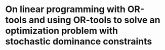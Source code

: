 # On linear programming with OR-tools and using OR-tools to solve an optimization problem with stochastic dominance constraints
